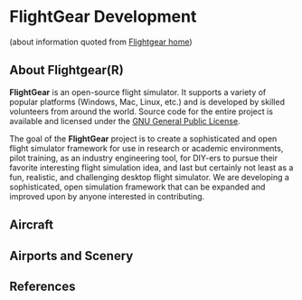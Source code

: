 # FlightGear Development #

(about information quoted from [Flightgear home](https://www.flightgear.org/about/))

## About Flightgear(R) ##

**FlightGear** is an open-source flight simulator.  It  supports a variety of popular platforms (Windows, Mac, Linux, etc.) and  is developed by skilled volunteers from around the world.  Source code  for the entire project is available and licensed under the [GNU General Public License](http://www.gnu.org/copyleft/gpl.html).

The goal of the **FlightGear** project is to create a  sophisticated and open flight simulator framework for use in research or academic environments, pilot training, as an industry engineering tool, for DIY-ers to pursue their favorite interesting flight simulation  idea, and last but certainly not least as a fun, realistic, and  challenging desktop flight simulator. We are developing a sophisticated, open simulation framework that can be expanded and improved upon by  anyone interested in contributing.


## Aircraft ##

## Airports and Scenery ##

## References ##
